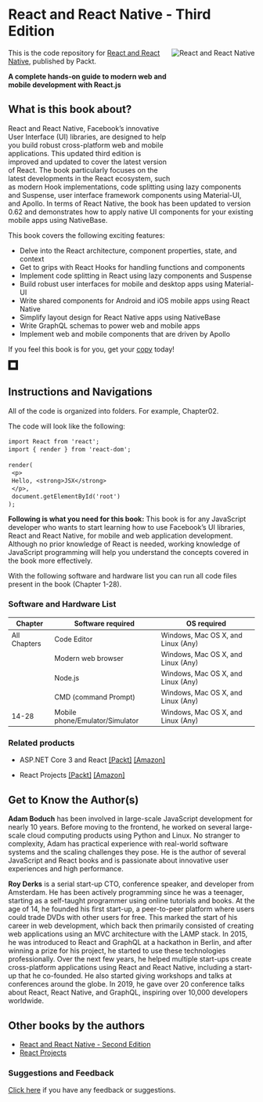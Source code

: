 # React and React Native - Third Edition

<a href="https://www.packtpub.com/in/web-development/react-and-react-native-third-edition?utm_source=github&utm_medium=repository&utm_campaign=9781839211140"><img src="https://www.packtpub.com/media/catalog/product/cache/e4d64343b1bc593f1c5348fe05efa4a6/9/7/9781839211140-original.jpeg" alt="React and React Native" height="256px" align="right"></a>

This is the code repository for [React and React Native](https://www.packtpub.com/in/web-development/react-and-react-native-third-edition?utm_source=github&utm_medium=repository&utm_campaign=9781839211140), published by Packt.

**A complete hands-on guide to modern web and mobile development with React.js**

## What is this book about?
React and React Native, Facebook’s innovative User Interface (UI) libraries, are designed to help you build robust cross-platform web and mobile applications. This updated third edition is improved and updated to cover the latest version of React. The book particularly focuses on the latest developments in the React ecosystem, such as modern Hook implementations, code splitting using lazy components and Suspense, user interface framework components using Material-UI, and Apollo. In terms of React Native, the book has been updated to version 0.62 and demonstrates how to apply native UI components for your existing mobile apps using NativeBase.

This book covers the following exciting features: 
* Delve into the React architecture, component properties, state, and context
* Get to grips with React Hooks for handling functions and components
* Implement code splitting in React using lazy components and Suspense
* Build robust user interfaces for mobile and desktop apps using Material-UI
* Write shared components for Android and iOS mobile apps using React Native
* Simplify layout design for React Native apps using NativeBase
* Write GraphQL schemas to power web and mobile apps
* Implement web and mobile components that are driven by Apollo

If you feel this book is for you, get your [copy](https://www.amazon.com/dp/1839211148) today!

<a href="https://www.packtpub.com/?utm_source=github&utm_medium=banner&utm_campaign=GitHubBanner"><img src="https://raw.githubusercontent.com/PacktPublishing/GitHub/master/GitHub.png" 
alt="https://www.packtpub.com/" border="5" /></a>


## Instructions and Navigations
All of the code is organized into folders. For example, Chapter02.

The code will look like the following:
```
import React from 'react';
import { render } from 'react-dom';

render(
 <p>
 Hello, <strong>JSX</strong>
 </p>,
 document.getElementById('root')
);
```

**Following is what you need for this book:**
This book is for any JavaScript developer who wants to start learning how to use Facebook’s UI libraries, React and React Native, for mobile and web application development. Although no prior knowledge of React is needed, working knowledge of JavaScript programming will help you understand the concepts covered in the book more effectively.

With the following software and hardware list you can run all code files present in the book (Chapter 1-28).

### Software and Hardware List

| Chapter             | Software required               | OS required                        |
| ------------------- | --------------------------------| -----------------------------------|
| All Chapters        | Code Editor                     | Windows, Mac OS X, and Linux (Any) |
|                     | Modern web browser              | Windows, Mac OS X, and Linux (Any) |
|                     | Node.js                         | Windows, Mac OS X, and Linux (Any) |
|                     | CMD (command Prompt)            | Windows, Mac OS X, and Linux (Any) |
| 14-28               | Mobile phone/Emulator/Simulator | Windows, Mac OS X, and Linux (Any) |


### Related products <Other books you may enjoy>
* ASP.NET Core 3 and React [[Packt]](https://www.packtpub.com/in/web-development/asp-net-core-3-and-react?utm_source=github&utm_medium=repository&utm_campaign=9781789950229) [[Amazon]](https://www.amazon.com/dp/1789950228)

* React Projects [[Packt]](https://www.packtpub.com/in/programming/react-js-projects?utm_source=github&utm_medium=repository&utm_campaign=9781789954937) [[Amazon]](https://www.amazon.com/dp/1789954932)

## Get to Know the Author(s)
**Adam Boduch**
has been involved in large-scale JavaScript development for nearly 10 years. Before moving to the frontend, he worked on several large-scale cloud computing products using Python and Linux. No stranger to complexity, Adam has practical experience with real-world software systems and the scaling challenges they pose. He is the author of several JavaScript and React books and is passionate about innovative user experiences and high performance.

**Roy Derks**
is a serial start-up CTO, conference speaker, and developer from Amsterdam. He has been actively programming since he was a teenager, starting as a self-taught programmer using online tutorials and books. At the age of 14, he founded his first start-up, a peer-to-peer platform where users could trade DVDs with other users for free. This marked the start of his career in web development, which back then primarily consisted of creating web applications using an MVC architecture with the LAMP stack. In 2015, he was introduced to React and GraphQL at a hackathon in Berlin, and after winning a prize for his project, he started to use these technologies professionally. Over the next few years, he helped multiple start-ups create cross-platform applications using React and React Native, including a start-up that he co-founded. He also started giving workshops and talks at conferences around the globe. In 2019, he gave over 20 conference talks about React, React Native, and GraphQL, inspiring over 10,000 developers worldwide.


## Other books by the authors
* [React and React Native - Second Edition](https://www.packtpub.com/application-development/react-and-react-native-second-edition?utm_source=github&utm_medium=repository&utm_campaign=9781789346794)
* [React Projects](https://www.packtpub.com/in/programming/react-js-projects?utm_source=github&utm_medium=repository&utm_campaign=9781789954937)

### Suggestions and Feedback
[Click here](https://docs.google.com/forms/d/e/1FAIpQLSdy7dATC6QmEL81FIUuymZ0Wy9vH1jHkvpY57OiMeKGqib_Ow/viewform) if you have any feedback or suggestions.
